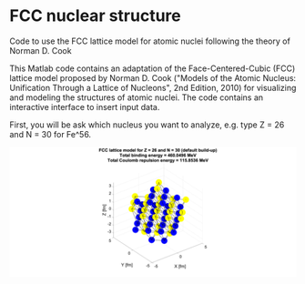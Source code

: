 # FCC nuclear structure
Code to use the FCC lattice model for atomic nuclei following the theory of Norman D. Cook

This Matlab code contains an adaptation of the Face-Centered-Cubic (FCC) lattice model proposed by Norman D. Cook ("Models of the Atomic Nucleus: Unification Through a Lattice of Nucleons", 2nd Edition, 2010) for visualizing and modeling the structures of atomic nuclei. The code contains an interactive interface to insert input data.

First, you will be ask which nucleus you want to analyze, e.g. type Z = 26 and N = 30 for Fe^56.

![FCC](images/Fe56_FCC.png)
